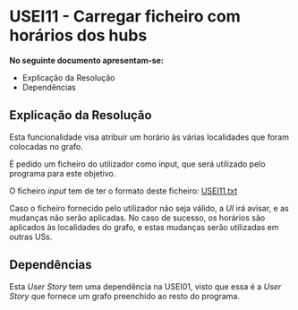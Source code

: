 # USEI11 - Carregar ficheiro com horários dos hubs

**No seguinte documento apresentam-se:**
* Explicação da Resolução
* Dependências

## Explicação da Resolução

Esta funcionalidade visa atribuir um horário às várias localidades que foram colocadas no grafo. 

É pedido um ficheiro do utilizador como input, que será utilizado pelo programa para este objetivo.

O ficheiro *input* tem de ter o formato deste ficheiro: [USEI11.txt](files/USEI11.txt)

Caso o ficheiro fornecido pelo utilizador não seja válido, a *UI* irá avisar, e as mudanças não serão aplicadas. No caso de sucesso, os horários são aplicados às localidades do grafo, e estas mudanças serão utilizadas em outras USs.

## Dependências

Esta *User Story* tem uma dependência na USEI01, visto que essa é a *User Story* que fornece um grafo preenchido ao resto do programa.